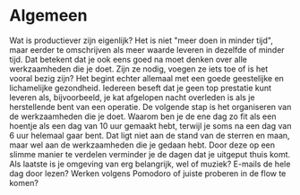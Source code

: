 # Algemeen

Wat is productiever zijn eigenlijk? Het is niet "meer doen in minder tijd", maar eerder te omschrijven als meer waarde leveren in dezelfde of minder tijd. Dat betekent dat je ook eens goed na moet denken over alle werkzaamheden die je doet. Zijn ze nodig, voegen ze iets toe of is het vooral bezig zijn? Het begint echter allemaal met een goede geestelijke en lichamelijke gezondheid. Iedereen beseft dat je geen top prestatie kunt leveren als, bijvoorbeeld, je kat afgelopen nacht overleden is als je herstellende bent van een operatie. De volgende stap is het organiseren van de werkzaamheden die je doet. Waarom ben je de ene dag zo fit als een hoentje als een dag van 10 uur gemaakt hebt, terwijl je soms na een dag van 6 uur helemaal gaar bent. Dat ligt niet aan de stand van de sterren en maan, maar wel aan de werkzaamheden die je gedaan hebt. Door deze op een slimme manier te verdelen verminder je de dagen dat je uitgeput thuis komt. Als laatste is je omgeving van erg belangrijk, wel of muziek? E-mails de hele dag door lezen? Werken volgens Pomodoro of juiste proberen in de flow te komen?
